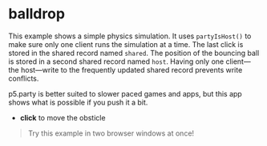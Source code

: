 # balldrop

This example shows a simple physics simulation. It uses `partyIsHost()` to make sure only one client runs the simulation at a time. The last click is stored in the shared record named `shared`. The position of the bouncing ball is stored in a second shared record named `host`. Having only one client—the host—write to the frequently updated shared record prevents write conflicts.

p5.party is better suited to slower paced games and apps, but this app shows what is possible if you push it a bit.

- **click** to move the obsticle

> Try this example in two browser windows at once!

